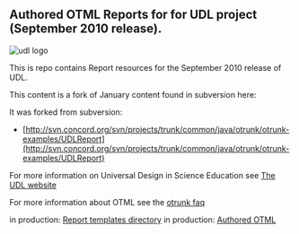 
##  Authored OTML Reports for for UDL project (September 2010 release).

![udl logo](http://udl.diy.concord.org/images/udl-logo.gif?1245700850)

This is repo contains Report resources for the September 2010 release of UDL.

This content is a fork of January content found in subversion here:


It was forked from subversion:

* [http://svn.concord.org/svn/projects/trunk/common/java/otrunk/otrunk-examples/UDLReport](http://svn.concord.org/svn/projects/trunk/common/java/otrunk/otrunk-examples/UDLReport)


For more information on Universal Design in Science Education see [The UDL website](http://udl.concord.org/)

For more information about OTML see the [otrunk faq](http://confluence.concord.org/display/CSP/OTrunk+HowTo)

in production: [Report templates directory](http://otrunk.concord.org/udl_reports_2010/)
in production: [Authored OTML](http://otrunk.concord.org/udl_otml_2010)
